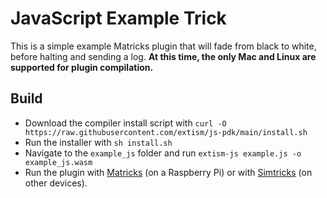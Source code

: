 # JavaScript Example Trick
This is a simple example Matricks plugin that will fade from black to white, before halting and sending a log.
**At this time, the only Mac and Linux are supported for plugin compilation.**

## Build
- Download the compiler install script with `curl -O https://raw.githubusercontent.com/extism/js-pdk/main/install.sh`
- Run the installer with `sh install.sh`
- Navigate to the `example_js` folder and run `extism-js example.js -o example_js.wasm`
- Run the plugin with [Matricks](https://github.com/wymcg/matricks) (on a Raspberry Pi) or with [Simtricks](https://github.com/wymcg/simtricks) (on other devices).
